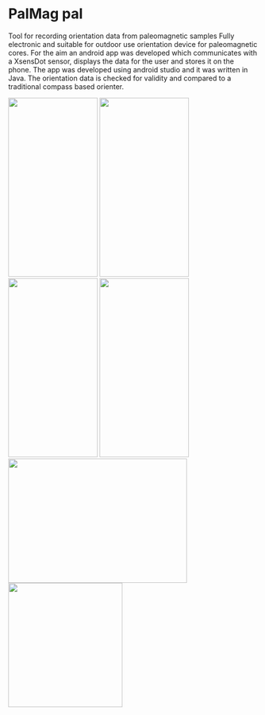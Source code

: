# PalMag pal
Tool for recording orientation data from paleomagnetic samples
Fully electronic and suitable for outdoor use orientation device for paleomagnetic cores. For the aim an android
app was developed which communicates with a XsensDot sensor, displays the
data for the user and stores it on the phone. The app was developed using
android studio and it was written in Java. The orientation data is checked for
validity and compared to a traditional compass based orienter.

<img src="https://github.com/Drago-n-95/xsens_dot_palmag_pal/assets/52564717/306a75ec-919d-47e2-ad35-0632a34f43e1" width=180 height=360 />
<img src="https://github.com/Drago-n-95/xsens_dot_palmag_pal/assets/52564717/600d0ffd-8a26-436f-bdd4-bcc8651921dc" width=180 height=360 />
<img src="https://github.com/Drago-n-95/xsens_dot_palmag_pal/assets/52564717/773d23b8-dc35-43be-9ce0-8fa31c28f5d7" width=180 height=360 />
<img src="https://github.com/Drago-n-95/xsens_dot_palmag_pal/assets/52564717/c7ed9e3b-bd4b-4001-92fc-8c9f079b7d0d" width=180 height=360 />

<img src="https://github.com/Drago-n-95/xsens_dot_palmag_pal/assets/52564717/cd134167-7deb-4798-9897-4c8e5ccd37f9" width=360 height=250 />
<img src="https://github.com/Drago-n-95/xsens_dot_palmag_pal/assets/52564717/2e696c35-e67b-48f6-8e9e-e8457938023a" width=230 height=250 />
